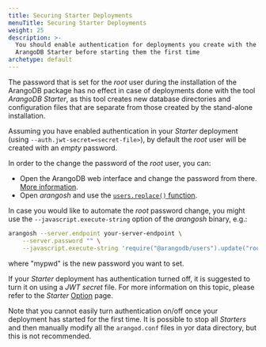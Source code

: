 ```yaml
---
title: Securing Starter Deployments
menuTitle: Securing Starter Deployments
weight: 25
description: >-
  You should enable authentication for deployments you create with the
  ArangoDB Starter before starting them the first time
archetype: default
---
```

The password that is set for the _root_ user during the installation of the ArangoDB
package has no effect in case of deployments done with the tool _ArangoDB Starter_,
as this tool creates new database directories and configuration files that are
separate from those created by the stand-alone installation.

Assuming you have enabled authentication in your _Starter_ deployment (using `--auth.jwt-secret=<secret-file>`), by default
the _root_ user will be created with an _empty_ password.

In order to the change the password of the _root_ user, you can:

- Open the ArangoDB web interface and change the password from there. [More information](../../components/web-interface/users.md).
- Open _arangosh_ and use the [`users.replace()` function](../administration/user-management/in-arangosh.md#replace).

In case you would like to automate the _root_ password change, you might use the 
`--javascript.execute-string` option of the _arangosh_ binary, e.g.:

```bash
arangosh --server.endpoint your-server-endpoint \
    --server.password "" \
    --javascript.execute-string 'require("@arangodb/users").update("root", "mypwd");'
```

where "mypwd" is the new password you want to set.

If your _Starter_ deployment has authentication turned off, it is suggested to
turn it on using a _JWT secret_ file. For more information on this topic, please
refer to the _Starter_ [Option](../../components/tools/arangodb-starter/options.md#authentication-options) page.

Note that you cannot easily turn authentication on/off once your deployment
has started for the first time. It is possible to stop all _Starters_ and then
manually modify all the `arangod.conf` files in yor data directory, but this is not recommended.
